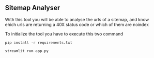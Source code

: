 ## Sitemap Analyser

With this tool you will be able to analyse the urls of a sitemap, and know ehich urls are returning a 40X status code or which of them are noindex

To initialize the tool you have to execute this two command

    pip install -r requirements.txt

    streamlit run app.py